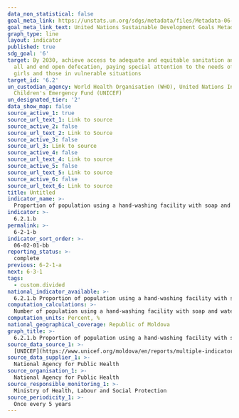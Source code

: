 ```yaml
---
data_non_statistical: false
goal_meta_link: https://unstats.un.org/sdgs/metadata/files/Metadata-06-02-01.pdf
goal_meta_link_text: United Nations Sustainable Development Goals Metadata (pdf 428kB)
graph_type: line
layout: indicator
published: true
sdg_goal: '6'
target: By 2030, achieve access to adequate and equitable sanitation and hygiene for
  all and end open defecation, paying special attention to the needs of women and
  girls and those in vulnerable situations
target_id: '6.2'
un_custodian_agency: World Health Organisation (WHO), United Nations International
  Children's Emergency Fund (UNICEF)
un_designated_tier: '2'
data_show_map: false
source_active_1: true
source_url_text_1: Link to source
source_active_2: false
source_url_text_2: Link to Source
source_active_3: false
source_url_3: Link to source
source_active_4: false
source_url_text_4: Link to source
source_active_5: false
source_url_text_5: Link to source
source_active_6: false
source_url_text_6: Link to source
title: Untitled
indicator_name: >-
  Proportion of population using a hand-washing facility with soap and water
indicator: >-
  6.2.1.b
permalink: >-
  6-2-1-b
indicator_sort_order: >-
  06-02-01-bb
reporting_status: >-
  complete
previous: 6-2-1-a
next: 6-3-1
tags:
  - custom.divided
national_indicator_available: >-
  6.2.1.b Proportion of population using a hand-washing facility with soap and water
computation_calculations: >-
  Number of population using a hand-washing facility with soap and water out of the total number of population*100
computation_units: Percent, %
national_geographical_coverage: Republic of Moldova
graph_title: >-
  6.2.1.b Proportion of population using a hand-washing facility with soap and water
source_data_source_1: >-
  [UNICEF](https://www.unicef.org/moldova/en/reports/multiple-indicator-cluster-survey-mics)
source_data_supplier_1: >-
  National Agency for Public Health
source_organisation_1: >-
  National Agency for Public Health
source_responsible_monitoring_1: >-
  Ministry of Health, Labour and Social Protection
source_periodicity_1: >-
  Once every 5 years
---
```

